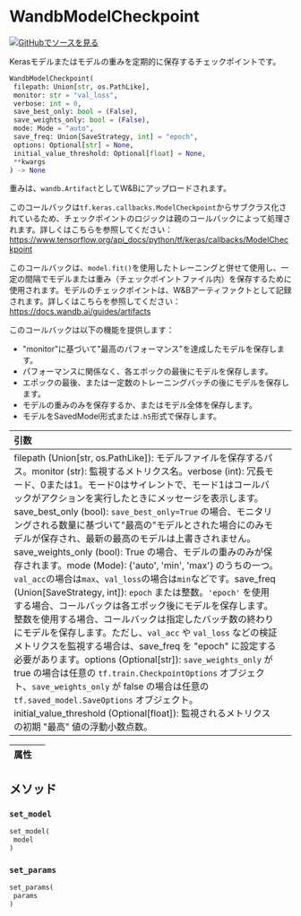# WandbModelCheckpoint

[![](https://www.tensorflow.org/images/GitHub-Mark-32px.png)GitHubでソースを見る](https://www.github.com/wandb/client/tree/c4726707ed83ebb270a2cf84c4fd17b8684ff699/wandb/integration/keras/callbacks/model_checkpoint.py#L27-L196)

Kerasモデルまたはモデルの重みを定期的に保存するチェックポイントです。

```python
WandbModelCheckpoint(
 filepath: Union[str, os.PathLike],
 monitor: str = "val_loss",
 verbose: int = 0,
 save_best_only: bool = (False),
 save_weights_only: bool = (False),
 mode: Mode = "auto",
 save_freq: Union[SaveStrategy, int] = "epoch",
 options: Optional[str] = None,
 initial_value_threshold: Optional[float] = None,
 **kwargs
) -> None
```

重みは、`wandb.Artifact`としてW&Bにアップロードされます。

このコールバックは`tf.keras.callbacks.ModelCheckpoint`からサブクラス化されているため、チェックポイントのロジックは親のコールバックによって処理されます。詳しくはこちらを参照してください：https://www.tensorflow.org/api_docs/python/tf/keras/callbacks/ModelCheckpoint

このコールバックは、`model.fit()`を使用したトレーニングと併せて使用し、一定の間隔でモデルまたは重み（チェックポイントファイル内）を保存するために使用されます。モデルのチェックポイントは、W&Bアーティファクトとして記録されます。詳しくはこちらを参照してください：https://docs.wandb.ai/guides/artifacts

このコールバックは以下の機能を提供します：
- "monitor"に基づいて"最高のパフォーマンス"を達成したモデルを保存します。
- パフォーマンスに関係なく、各エポックの最後にモデルを保存します。
- エポックの最後、または一定数のトレーニングバッチの後にモデルを保存します。
- モデルの重みのみを保存するか、またはモデル全体を保存します。
- モデルをSavedModel形式または`.h5`形式で保存します。

| 引数 | |
| :--- | :--- |
| filepath (Union[str, os.PathLike]): モデルファイルを保存するパス。monitor (str): 監視するメトリクス名。verbose (int): 冗長モード、0または1。モード0はサイレントで、モード1はコールバックがアクションを実行したときにメッセージを表示します。save_best_only (bool): `save_best_only=True` の場合、モニタリングされる数量に基づいて"最高の"モデルとされた場合にのみモデルが保存され、最新の最高のモデルは上書きされません。save_weights_only (bool): True の場合、モデルの重みのみが保存されます。mode (Mode): {'auto', 'min', 'max'} のうちの一つ。`val_acc`の場合は`max`、`val_loss`の場合は`min`などです。save_freq (Union[SaveStrategy, int]): `epoch` または整数。`'epoch'` を使用する場合、コールバックは各エポック後にモデルを保存します。整数を使用する場合、コールバックは指定したバッチ数の終わりにモデルを保存します。ただし、`val_acc` や `val_loss` などの検証メトリクスを監視する場合は、save_freq を "epoch" に設定する必要があります。options (Optional[str]): `save_weights_only` が true の場合は任意の `tf.train.CheckpointOptions` オブジェクト、`save_weights_only` が false の場合は任意の `tf.saved_model.SaveOptions` オブジェクト。initial_value_threshold (Optional[float]): 監視されるメトリクスの初期 "最高" 値の浮動小数点数。|



| 属性 | |
| :--- | :--- |



## メソッド

### `set_model`



```python
set_model(
 model
)
```





### `set_params`



```python
set_params(
 params
)
```